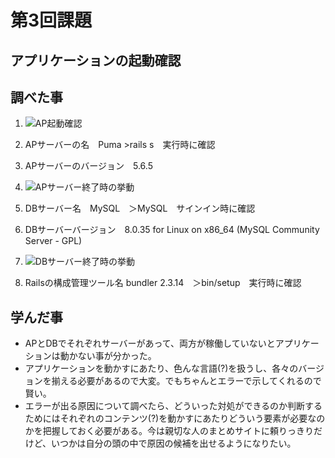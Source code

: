 #  第3回課題

##  アプリケーションの起動確認

## 調べた事
1. ![AP起動確認](AP起動確認.png)
2. APサーバーの名　Puma >rails s　実行時に確認
3. APサーバーのバージョン　5.6.5　
4. ![APサーバー終了時の挙動](APサーバー停止時の挙動.png)
5. DBサーバー名　MySQL　＞MySQL　サインイン時に確認
6. DBサーバーバージョン　8.0.35 for Linux on x86_64 (MySQL Community Server - GPL)
7. ![DBサーバー終了時の挙動](DBサーバー終了時の挙動.png)

8. Railsの構成管理ツール名 bundler 2.3.14　＞bin/setup　実行時に確認

## 学んだ事
- APとDBでそれぞれサーバーがあって、両方が稼働していないとアプリケーションは動かない事が分かった。
- アプリケーションを動かすにあたり、色んな言語(?)を扱うし、各々のバージョンを揃える必要があるので大変。でもちゃんとエラーで示してくれるので賢い。
- エラーが出る原因について調べたら、どういった対処ができるのか判断するためにはそれぞれのコンテンツ(?)を動かすにあたりどういう要素が必要なのかを把握しておく必要がある。今は親切な人のまとめサイトに頼りっきりだけど、いつかは自分の頭の中で原因の候補を出せるようになりたい。
